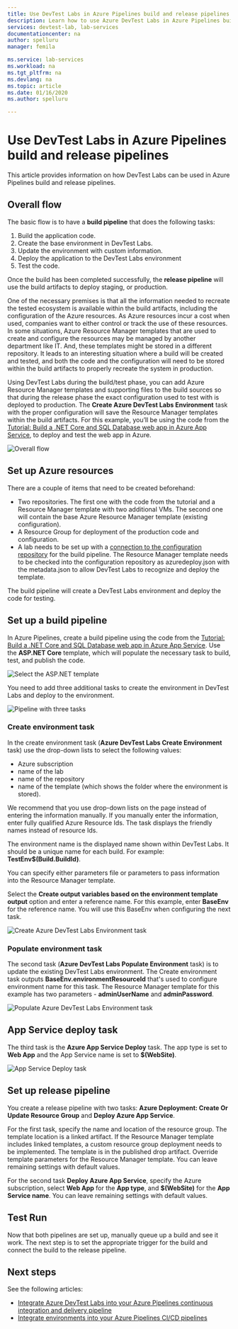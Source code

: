 ```yaml
---
title: Use DevTest Labs in Azure Pipelines build and release pipelines
description: Learn how to use Azure DevTest Labs in Azure Pipelines build and release pipelines.  
services: devtest-lab, lab-services
documentationcenter: na
author: spelluru
manager: femila

ms.service: lab-services
ms.workload: na
ms.tgt_pltfrm: na
ms.devlang: na
ms.topic: article
ms.date: 01/16/2020
ms.author: spelluru

---
```


# Use DevTest Labs in Azure Pipelines build and release pipelines
This article provides information on how DevTest Labs can be used in Azure Pipelines build and release pipelines. 

## Overall flow
The basic flow is to have a **build pipeline** that does the following tasks:

1. Build the application code.
1. Create the base environment in DevTest Labs.
1. Update the environment with custom information.
1. Deploy the application to the DevTest Labs environment
1. Test the code. 

Once the build has been completed successfully, the **release pipeline** will use the build artifacts to deploy staging, or production. 

One of the necessary premises is that all the information needed to recreate the tested ecosystem is available within the build artifacts, including the configuration of the Azure resources. As Azure resources incur a cost when used, companies want to either control or track the use of these resources. In some situations, Azure Resource Manager templates that are used to create and configure the resources may be managed by another department like IT. And, these templates might be stored in a different repository. It leads to an interesting situation where a build will be created and tested, and both the code and the configuration will need to be stored within the build artifacts to properly recreate the system in production. 

Using DevTest Labs during the build/test phase, you can add Azure Resource Manager templates and supporting files to the build sources so that during the release phase the exact configuration used to test with is deployed to production. The **Create Azure DevTest Labs Environment** task with the proper configuration will save the Resource Manager templates within the build artifacts. For this example, you’ll be using the code from the [Tutorial: Build a .NET Core and SQL Database web app in Azure App Service](../app-service/tutorial-dotnetcore-sqldb-app.md), to deploy and test the web app in Azure.

![Overall flow](./media/use-devtest-labs-build-release-pipelines/overall-flow.png)

## Set up Azure resources
There are a couple of items that need to be created beforehand:

- Two repositories. The first one with the code from the tutorial and a Resource Manager template with two additional VMs. The second one will contain the base Azure Resource Manager template (existing configuration).
- A Resource Group for deployment of the production code and configuration.
- A lab needs to be set up with a [connection to the configuration repository](devtest-lab-create-environment-from-arm.md) for the build pipeline. The Resource Manager template needs to be checked into the configuration repository as azuredeploy.json with the metadata.json to allow DevTest Labs to recognize and deploy the template.

The build pipeline will create a DevTest Labs environment and deploy the code for testing.

## Set up a build pipeline
In Azure Pipelines, create a build pipeline using the code from the [Tutorial: Build a .NET Core and SQL Database web app in Azure App Service](../app-service/tutorial-dotnetcore-sqldb-app.md). Use the **ASP.NET Core** template, which will populate the necessary task to build, test, and publish the code.

![Select the ASP.NET template](./media/use-devtest-labs-build-release-pipelines/select-asp-net.png)

You need to add three additional tasks to create the environment in DevTest Labs and deploy to the environment.

![Pipeline with three tasks](./media/use-devtest-labs-build-release-pipelines/pipeline-tasks.png)

### Create environment task
In the create environment task (**Azure DevTest Labs Create Environment** task) use the drop-down lists to select the following values:

- Azure subscription
- name of the lab
- name of the repository
- name of the template (which shows the folder where the environment is stored). 

We recommend that you use drop-down lists on the page instead of entering the information manually. If you manually enter the information, enter fully qualified Azure Resource Ids. The task displays the friendly names instead of resource Ids. 

The environment name is the displayed name shown within DevTest Labs. It should be a unique name for each build. For example: **TestEnv$(Build.BuildId)**. 

You can specify either parameters file or parameters to pass information into the Resource Manager template. 

Select the **Create output variables based on the environment template output** option and enter a reference name. For this example, enter **BaseEnv** for the reference name. You will use this BaseEnv when configuring the next task. 

![Create Azure DevTest Labs Environment task](./media/use-devtest-labs-build-release-pipelines/create-environment.png)

### Populate environment task
The second task (**Azure DevTest Labs Populate Environment** task) is to update the existing DevTest Labs environment. The Create environment task outputs **BaseEnv.environmentResourceId** that's used to configure environment name for this task. The Resource Manager template for this example has two parameters - **adminUserName** and **adminPassword**. 

![Populate Azure DevTest Labs Environment task](./media/use-devtest-labs-build-release-pipelines/populate-environment.png)

## App Service deploy task
The third task is the **Azure App Service Deploy** task. The app type is set to **Web App** and the App Service name is set to **$(WebSite)**.

![App Service Deploy task](./media/use-devtest-labs-build-release-pipelines/app-service-deploy.png)

## Set up release pipeline
You create a release pipeline with two tasks: **Azure Deployment: Create Or Update Resource Group** and **Deploy Azure App Service**. 

For the first task, specify the name and location of the resource group. The template location is a linked artifact. If the Resource Manager template includes linked templates, a custom resource group deployment needs to be implemented. The template is in the published drop artifact. Override template parameters for the Resource Manager template. You can leave remaining settings with default values. 

For the second task **Deploy Azure App Service**, specify the Azure subscription, select **Web App** for the **App type**, and **$(WebSite)** for the **App Service name**. You can leave remaining settings with default values. 

## Test Run
Now that both pipelines are set up, manually queue up a build and see it work. The next step is to set the appropriate trigger for the build and connect the build to the release pipeline.

## Next steps
See the following articles:

- [Integrate Azure DevTest Labs into your Azure Pipelines continuous integration and delivery pipeline](devtest-lab-integrate-ci-cd.md)
- [Integrate environments into your Azure Pipelines CI/CD pipelines](integrate-environments-devops-pipeline.md)
